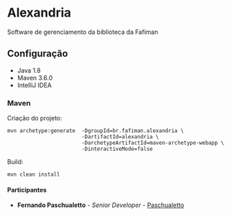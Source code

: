 # Alexandria
Software de gerenciamento da biblioteca da Fafiman

## Configuração

* Java 1.8
* Maven 3.6.0
* IntelliJ IDEA

### Maven

Criação do projeto:
```
mvn archetype:generate  -DgroupId=br.fafiman.alexandria \
                        -DartifactId=alexandria \
                        -DarchetypeArtifactId=maven-archetype-webapp \
                        -DinteractiveMode=false
```

Build:
```
mvn clean install
```

#### Participantes
* **Fernando Paschualetto** - *Senior Developer* - [Paschualetto](https://github.com/paschualetto)
